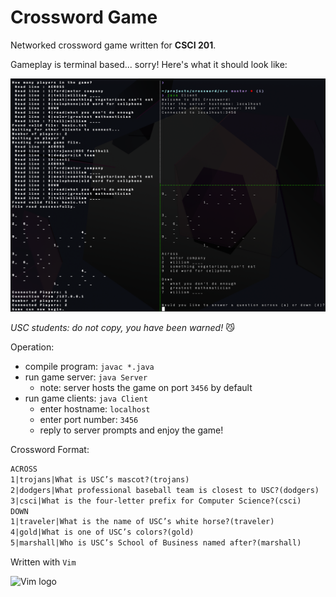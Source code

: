 # Crossword Game
Networked crossword game written for **CSCI 201**.

Gameplay is terminal based... sorry! Here's what it should look like:

![gameplay](./crossword.png)

*USC students: do not copy, you have been warned!* 😼

Operation:
- compile program: `javac *.java`
- run game server: `java Server`
	- note: server hosts the game on port `3456` by default
- run game clients: `java Client`
	- enter hostname: `localhost`
	- enter port number: `3456`
	- reply to server prompts and enjoy the game!

Crossword Format:

```txt
ACROSS
1|trojans|What is USC’s mascot?(trojans)
2|dodgers|What professional baseball team is closest to USC?(dodgers)
3|csci|What is the four-letter prefix for Computer Science?(csci)
DOWN
1|traveler|What is the name of USC’s white horse?(traveler)
4|gold|What is one of USC’s colors?(gold)
5|marshall|Who is USC’s School of Business named after?(marshall)
```

Written with `Vim`

![Vim logo](https://www.vim.org/images/vim.vialle.love.anim.gif)
